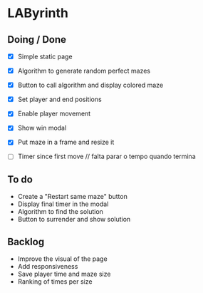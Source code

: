 

# LAByrinth

## Doing / Done
- [x] Simple static page
- [x] Algorithm to generate random perfect mazes
- [x] Button to call algorithm and display colored maze
- [x] Set player and end positions
- [x] Enable player movement
- [x] Show win modal
- [x] Put maze in a frame and resize it
- [ ] Timer since first move // falta parar o tempo quando termina


## To do
- Create a "Restart same maze" button
- Display final timer in the modal
- Algorithm to find the solution
- Button to surrender and show solution


## Backlog
- Improve the visual of the page
- Add responsiveness
- Save player time and maze size
- Ranking of times per size
